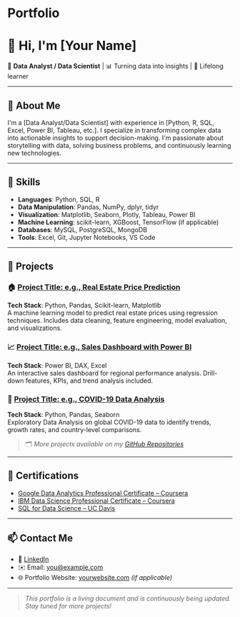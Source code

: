 # Portfolio
# 👋 Hi, I'm [Your Name]

🎯 **Data Analyst / Data Scientist** | 📊 Turning data into insights | 🧠 Lifelong learner

---

## 🧩 About Me

I'm a [Data Analyst/Data Scientist] with experience in [Python, R, SQL, Excel, Power BI, Tableau, etc.]. I specialize in transforming complex data into actionable insights to support decision-making. I'm passionate about storytelling with data, solving business problems, and continuously learning new technologies.

---

## 🧰 Skills

- **Languages**: Python, SQL, R
- **Data Manipulation**: Pandas, NumPy, dplyr, tidyr
- **Visualization**: Matplotlib, Seaborn, Plotly, Tableau, Power BI
- **Machine Learning**: scikit-learn, XGBoost, TensorFlow (if applicable)
- **Databases**: MySQL, PostgreSQL, MongoDB
- **Tools**: Excel, Git, Jupyter Notebooks, VS Code

---

## 📁 Projects

### 🏠 [Project Title: e.g., Real Estate Price Prediction](https://github.com/yourusername/project-repo)
**Tech Stack**: Python, Pandas, Scikit-learn, Matplotlib  
A machine learning model to predict real estate prices using regression techniques. Includes data cleaning, feature engineering, model evaluation, and visualizations.

### 📈 [Project Title: e.g., Sales Dashboard with Power BI](https://github.com/yourusername/project-repo)
**Tech Stack**: Power BI, DAX, Excel  
An interactive sales dashboard for regional performance analysis. Drill-down features, KPIs, and trend analysis included.

### 🦠 [Project Title: e.g., COVID-19 Data Analysis](https://github.com/yourusername/project-repo)
**Tech Stack**: Python, Pandas, Seaborn  
Exploratory Data Analysis on global COVID-19 data to identify trends, growth rates, and country-level comparisons.

> 🗂 *More projects available on my [GitHub Repositories](https://github.com/yourusername?tab=repositories)*

---

## 📜 Certifications

- [Google Data Analytics Professional Certificate – Coursera](https://coursera.org/verify/example)
- [IBM Data Science Professional Certificate – Coursera](https://coursera.org/verify/example)
- [SQL for Data Science – UC Davis](https://coursera.org/verify/example)

---

## 📫 Contact Me

- 💼 [LinkedIn](https://www.linkedin.com/in/your-profile)
- ✉️ Email: [you@example.com](mailto:you@example.com)
- 🌐 Portfolio Website: [yourwebsite.com](https://yourwebsite.com) *(if applicable)*

---

> *This portfolio is a living document and is continuously being updated. Stay tuned for more projects!*
